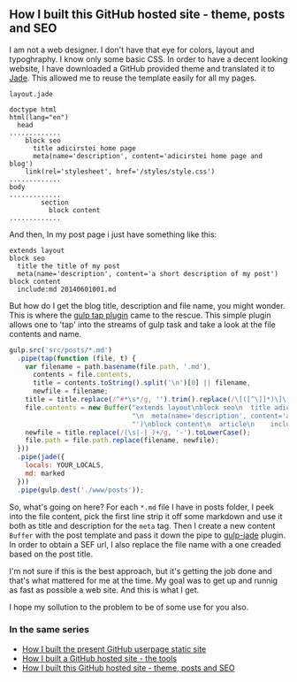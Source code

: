 ## How I built this GitHub hosted site - theme, posts and SEO

I am not a web designer. I don't have that eye for colors, layout and typoghraphy. I know only some basic CSS. In order to have a decent looking website, I have downloaded a GitHub provided theme and translated it to [Jade](http://jade-lang.com/). This allowed me to reuse the template easily for all my pages.

`layout.jade`
```jade
doctype html
html(lang="en")
  head
.............
    block seo
      title adicirstei home page
      meta(name='description', content='adicirstei home page and blog')
    link(rel='stylesheet', href='/styles/style.css')
.............
body
.............
        section
          block content
.............
```
 
And then, In my post page i just have something like this:
 
```jade
extends layout
block seo
  title the title of my post
  meta(name='description', content='a short description of my post')
block content
  include:md 20140601001.md 
```

But how do I get the blog title, description and file name, you might wonder. This is where the [gulp tap plugin](https://github.com/geejs/gulp-tap) came to the rescue. This simple plugin allows one to 'tap' into the streams of gulp task and take a look at the file contents and name.

```js
gulp.src('src/posts/*.md')
  .pipe(tap(function (file, t) {
    var filename = path.basename(file.path, '.md'),
      contents = file.contents,
      title = contents.toString().split('\n')[0] || filename,
      newfile = filename;
    title = title.replace(/^#*\s*/g, '').trim().replace(/\[([^\]]*)\]\([^)]*\)/g, '$1');
    file.contents = new Buffer("extends layout\nblock seo\n  title adicirstei/blog/" + title +
                               "\n  meta(name='description', content='adicirstei home page and blog and " + title +
                               "')\nblock content\n  article\n    include:md " + path.basename(file.path));
    newfile = title.replace(/(\s|-|_)+/g, '-').toLowerCase();
    file.path = file.path.replace(filename, newfile);
  }))
  .pipe(jade({
    locals: YOUR_LOCALS,
    md: marked
  }))
  .pipe(gulp.dest('./www/posts')); 
```

So, what's going on here? For each `*.md` file I have in posts folder, I peek into the file content, pick the first line strip it off some markdown and use it both as title and description for the `meta` tag. Then I create a new content `Buffer` with the post template and pass it down the pipe to [gulp-jade](https://github.com/phated/gulp-jade) plugin. In order to obtain a SEF url, I also replace the file name with a one creaded based on the post title.

I'm not sure if this is the best approach, but it's getting the job done and that's what mattered for me at the time. My goal was to get up and runnig as fast as possible a web site. And this is what I get.

I hope my sollution to the problem to be of some use for you also.

### In the same series
* [How I built the present GitHub userpage static site](how-i-built-the-present-github-userpage-static-site.html)
* [How I built a GitHub hosted site - the tools](how-i-built-a-github-hosted-site-the-tools.html)
* [How I built this GitHub hosted site - theme, posts and SEO](how-i-built-this-github-hosted-site-theme-posts-and-seo.html)